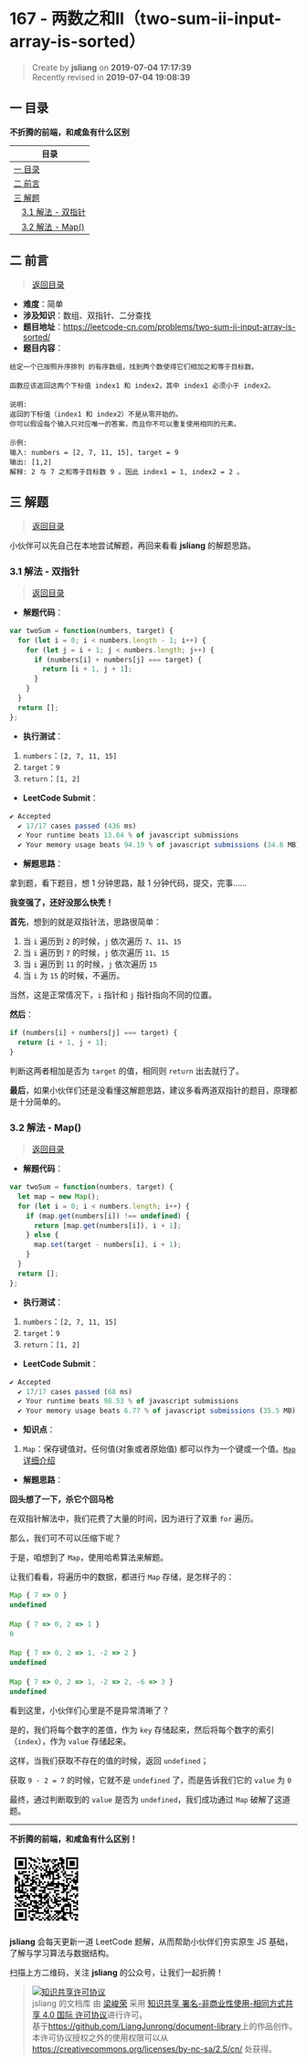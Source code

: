 167 - 两数之和II（two-sum-ii-input-array-is-sorted）
===

> Create by **jsliang** on **2019-07-04 17:17:39**  
> Recently revised in **2019-07-04 19:08:39**

## <a name="chapter-one" id="chapter-one">一 目录</a>

**不折腾的前端，和咸鱼有什么区别**

| 目录 |
| --- | 
| [一 目录](#chapter-one) | 
| <a name="catalog-chapter-two" id="catalog-chapter-two"></a>[二 前言](#chapter-two) |
| <a name="catalog-chapter-three" id="catalog-chapter-three"></a>[三 解题](#chapter-three) |
| &emsp;[3.1 解法 - 双指针](#chapter-three-one) |
| &emsp;[3.2 解法 - Map()](#chapter-three-two) |

## <a name="chapter-two" id="chapter-two">二 前言</a>

> [返回目录](#chapter-one)

* **难度**：简单
* **涉及知识**：数组、双指针、二分查找
* **题目地址**：https://leetcode-cn.com/problems/two-sum-ii-input-array-is-sorted/
* **题目内容**：

```
给定一个已按照升序排列 的有序数组，找到两个数使得它们相加之和等于目标数。

函数应该返回这两个下标值 index1 和 index2，其中 index1 必须小于 index2。

说明:
返回的下标值（index1 和 index2）不是从零开始的。
你可以假设每个输入只对应唯一的答案，而且你不可以重复使用相同的元素。

示例:
输入: numbers = [2, 7, 11, 15], target = 9
输出: [1,2]
解释: 2 与 7 之和等于目标数 9 。因此 index1 = 1, index2 = 2 。
```

## <a name="chapter-three" id="chapter-three">三 解题</a>

> [返回目录](#chapter-one)

小伙伴可以先自己在本地尝试解题，再回来看看 **jsliang** 的解题思路。

### <a name="chapter-three-one" id="chapter-three-one">3.1 解法 - 双指针</a>

> [返回目录](#chapter-one)

* **解题代码**：

```js
var twoSum = function(numbers, target) {
  for (let i = 0; i < numbers.length - 1; i++) {
    for (let j = i + 1; j < numbers.length; j++) {
      if (numbers[i] + numbers[j] === target) {
        return [i + 1, j + 1];
      }
    }
  }
  return [];
};
```

* **执行测试**：

1. `numbers`：`[2, 7, 11, 15]`
2. `target`：`9`
3. `return`：`[1, 2]`

* **LeetCode Submit**：

```js
✔ Accepted
  ✔ 17/17 cases passed (436 ms)
  ✔ Your runtime beats 13.64 % of javascript submissions
  ✔ Your memory usage beats 94.19 % of javascript submissions (34.6 MB)
```

* **解题思路**：

拿到题，看下题目，想 1 分钟思路，敲 1 分钟代码，提交，完事……

**我变强了，还好没那么快秃！**

**首先**，想到的就是双指针法，思路很简单：

1. 当 `i` 遍历到 `2` 的时候，`j` 依次遍历 `7`、`11`、`15`
2. 当 `i` 遍历到 `7` 的时候，`j` 依次遍历 `11`、`15`
3. 当 `i` 遍历到 `11` 的时候，`j` 依次遍历 `15`
4. 当 `i` 为 `15` 的时候，不遍历。

当然，这是正常情况下，`i` 指针和 `j` 指针指向不同的位置。

**然后**：

```js
if (numbers[i] + numbers[j] === target) {
  return [i + 1, j + 1];
}
```

判断这两者相加是否为 `target` 的值，相同则 `return` 出去就行了。

**最后**，如果小伙伴们还是没看懂这解题思路，建议多看两道双指针的题目，原理都是十分简单的。

### <a name="chapter-three-two" id="chapter-three-two">3.2 解法 - Map()</a>

> [返回目录](#chapter-one)

* **解题代码**：

```js
var twoSum = function(numbers, target) {
  let map = new Map();
  for (let i = 0; i < numbers.length; i++) {
    if (map.get(numbers[i]) !== undefined) {
      return [map.get(numbers[i]), i + 1];
    } else {
      map.set(target - numbers[i], i + 1);
    }
  }
  return [];
};
```

* **执行测试**：

1. `numbers`：`[2, 7, 11, 15]`
2. `target`：`9`
3. `return`：`[1, 2]`

* **LeetCode Submit**：

```js
✔ Accepted
  ✔ 17/17 cases passed (68 ms)
  ✔ Your runtime beats 98.53 % of javascript submissions
  ✔ Your memory usage beats 6.77 % of javascript submissions (35.5 MB)
```

* **知识点**：

1. `Map`：保存键值对。任何值(对象或者原始值) 都可以作为一个键或一个值。[`Map` 详细介绍](https://github.com/LiangJunrong/document-library/blob/master/JavaScript-library/JavaScript/Object/Map.md)

* **解题思路**：

**回头想了一下，杀它个回马枪**

在双指针解法中，我们花费了大量的时间，因为进行了双重 `for` 遍历。

那么，我们可不可以压缩下呢？

于是，咱想到了 `Map`，使用哈希算法来解题。

让我们看看，将遍历中的数据，都进行 `Map` 存储，是怎样子的：

```js
Map { 7 => 0 }
undefined

Map { 7 => 0, 2 => 1 }
0

Map { 7 => 0, 2 => 1, -2 => 2 }
undefined

Map { 7 => 0, 2 => 1, -2 => 2, -6 => 3 }
undefined
```

看到这里，小伙伴们心里是不是异常清晰了？

是的，我们将每个数字的差值，作为 `key` 存储起来，然后将每个数字的索引（`index`），作为 `value` 存储起来。

这样，当我们获取不存在的值的时候，返回 `undefined`；

获取 `9 - 2 = 7` 的时候，它就不是 `undefined` 了，而是告诉我们它的 `value` 为 `0`

最终，通过判断取到的 `value` 是否为 `undefined`，我们成功通过 `Map` 破解了这道题。

---

**不折腾的前端，和咸鱼有什么区别！**

![图](../../../public-repertory/img/z-small-wechat-public-address.jpg)

**jsliang** 会每天更新一道 LeetCode 题解，从而帮助小伙伴们夯实原生 JS 基础，了解与学习算法与数据结构。

扫描上方二维码，关注 **jsliang** 的公众号，让我们一起折腾！

> <a rel="license" href="http://creativecommons.org/licenses/by-nc-sa/4.0/"><img alt="知识共享许可协议" style="border-width:0" src="https://i.creativecommons.org/l/by-nc-sa/4.0/88x31.png" /></a><br /><span xmlns:dct="http://purl.org/dc/terms/" property="dct:title">jsliang 的文档库</span> 由 <a xmlns:cc="http://creativecommons.org/ns#" href="https://github.com/LiangJunrong/document-library" property="cc:attributionName" rel="cc:attributionURL">梁峻荣</a> 采用 <a rel="license" href="http://creativecommons.org/licenses/by-nc-sa/4.0/">知识共享 署名-非商业性使用-相同方式共享 4.0 国际 许可协议</a>进行许可。<br />基于<a xmlns:dct="http://purl.org/dc/terms/" href="https://github.com/LiangJunrong/document-library" rel="dct:source">https://github.com/LiangJunrong/document-library</a>上的作品创作。<br />本许可协议授权之外的使用权限可以从 <a xmlns:cc="http://creativecommons.org/ns#" href="https://creativecommons.org/licenses/by-nc-sa/2.5/cn/" rel="cc:morePermissions">https://creativecommons.org/licenses/by-nc-sa/2.5/cn/</a> 处获得。